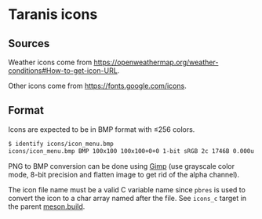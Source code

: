 # Taranis icons

## Sources

Weather icons come from
https://openweathermap.org/weather-conditions#How-to-get-icon-URL.

Other icons come from 
https://fonts.google.com/icons.

## Format

Icons are expected to be in BMP format with ≤256 colors. 

```sh
$ identify icons/icon_menu.bmp
icons/icon_menu.bmp BMP 100x100 100x100+0+0 1-bit sRGB 2c 1746B 0.000u 0:00.000
```

PNG to BMP conversion can be done using [Gimp](https://www.gimp.org)
(use grayscale color mode, 8-bit precision and flatten image to get
rid of the alpha channel).

The icon file name must be a valid C variable name since `pbres` is
used to convert the icon to a char array named after the file. See
`icons_c` target in the parent [meson.build](../meson.build).
